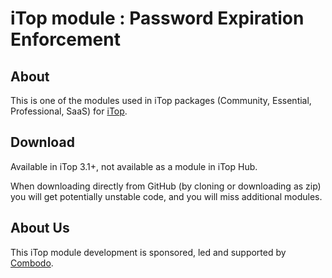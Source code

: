 # iTop module : Password Expiration Enforcement

## About

This is one of the modules used in iTop packages (Community, Essential, Professional, SaaS) for [iTop](https://github.com/Combodo/iTop).

## Download

Available in iTop 3.1+, not available as a module in iTop Hub.

When downloading directly from GitHub (by cloning or downloading as zip) you will get potentially unstable code, and you will miss
additional modules.


## About Us

This iTop module development is sponsored, led and supported by [Combodo](https://www.combodo.com).
